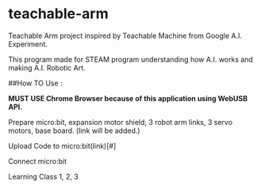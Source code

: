 # teachable-arm

Teachable Arm project inspired by Teachable Machine from Google A.I. Experiment.

This program made for STEAM program understanding how A.I. works and making A.I. Robotic Art.


##How TO Use :

**MUST USE Chrome Browser because of this application using WebUSB API.**

Prepare micro:bit, expansion motor shield, 3 robot arm links, 3 servo motors, base board.
(link will be added.)

Upload Code to micro:bit(link)[#]

Connect micro:bit

Learning Class 1, 2, 3